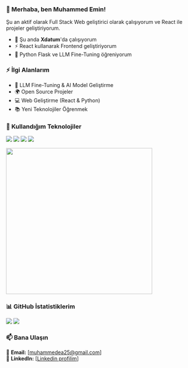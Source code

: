 ### 👋 Merhaba, ben Muhammed Emin!  
Şu an aktif olarak Full Stack Web geliştirici olarak çalışıyorum ve React ile projeler geliştiriyorum.  

- 🔭 Şu anda **Xdatum**'da çalışıyorum
- ⚡ React kullanarak Frontend geliştiriyorum 
- 🌱 Python Flask ve LLM Fine-Tuning öğreniyorum  

### ⚡ İlgi Alanlarım  
- 🔬 LLM Fine-Tuning & AI Model Geliştirme  
- 🌍 Open Source Projeler  
- 💻 Web Geliştirme (React & Python)  
- 📚 Yeni Teknolojiler Öğrenmek  

### 🚀 Kullandığım Teknolojiler  
<p>
  <img src="https://img.shields.io/badge/React-20232A?style=for-the-badge&logo=react&logoColor=61DAFB" />
  <img src="https://img.shields.io/badge/JavaScript-F7DF1E?style=for-the-badge&logo=javascript&logoColor=black" />
  <img src="https://img.shields.io/badge/Hugging%20Face-FFD54F?style=for-the-badge&logo=huggingface&logoColor=black" />
  <img src="https://img.shields.io/badge/Python-3776AB?style=for-the-badge&logo=python&logoColor=white" />
</p>

 <img src="https://media.giphy.com/media/qgQUggAC3Pfv687qPC/giphy.gif" width="400" />

### 📊 GitHub İstatistiklerim  
<p>
  <img src="https://github-readme-stats.vercel.app/api?username=memin25&show_icons=true&theme=radical" />
  <img src="https://github-readme-streak-stats.herokuapp.com/?user=memin25&theme=radical" />
</p>

### 📫 Bana Ulaşın  
📩 **Email:** [muhammedea25@gmail.com]  
💼 **LinkedIn:** [[Linkedin profilim](https://www.linkedin.com/in/muhammed-emin-arslan-79b381238/)]  
